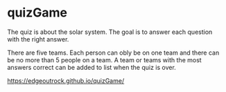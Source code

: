 # quizGame
The quiz is about the solar system.
The goal is to answer each question with the right answer.

There are five teams. Each person can obly be on one team and there can be no more than 5 people on a team. A team or teams with the most answers correct can be added to list when the quiz is over.


https://edgeoutrock.github.io/quizGame/


